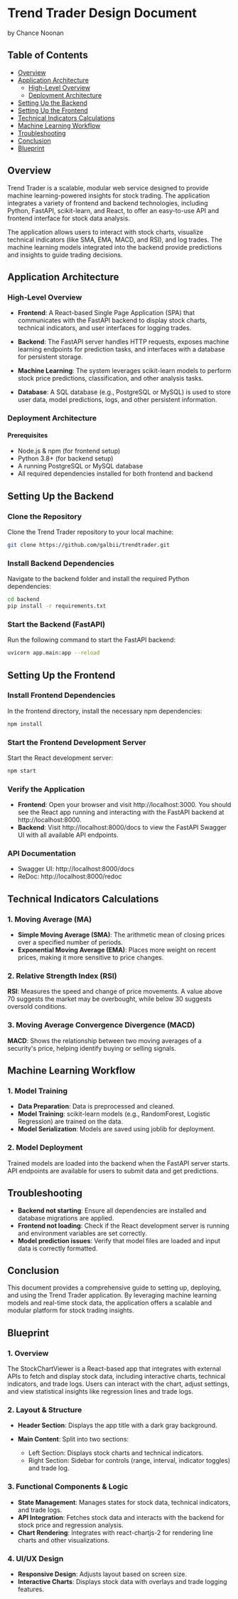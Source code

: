 # Trend Trader Design Document
by Chance Noonan

## Table of Contents

- [Overview](#overview)
- [Application Architecture](#application-architecture)
  - [High-Level Overview](#high-level-overview)
  - [Deployment Architecture](#deployment-architecture)
- [Setting Up the Backend](#setting-up-the-backend)
- [Setting Up the Frontend](#setting-up-the-frontend)
- [Technical Indicators Calculations](#technical-indicators-calculations)
- [Machine Learning Workflow](#machine-learning-workflow)
- [Troubleshooting](#troubleshooting)
- [Conclusion](#conclusion)
- [Blueprint](#blueprint)

## Overview

Trend Trader is a scalable, modular web service designed to provide machine learning-powered insights for stock trading. The application integrates a variety of frontend and backend technologies, including Python, FastAPI, scikit-learn, and React, to offer an easy-to-use API and frontend interface for stock data analysis.

The application allows users to interact with stock charts, visualize technical indicators (like SMA, EMA, MACD, and RSI), and log trades. The machine learning models integrated into the backend provide predictions and insights to guide trading decisions.

## Application Architecture

### High-Level Overview

- **Frontend**: A React-based Single Page Application (SPA) that communicates with the FastAPI backend to display stock charts, technical indicators, and user interfaces for logging trades.

- **Backend**: The FastAPI server handles HTTP requests, exposes machine learning endpoints for prediction tasks, and interfaces with a database for persistent storage.

- **Machine Learning**: The system leverages scikit-learn models to perform stock price predictions, classification, and other analysis tasks.

- **Database**: A SQL database (e.g., PostgreSQL or MySQL) is used to store user data, model predictions, logs, and other persistent information.

### Deployment Architecture

#### Prerequisites

- Node.js & npm (for frontend setup)
- Python 3.8+ (for backend setup)
- A running PostgreSQL or MySQL database
- All required dependencies installed for both frontend and backend

## Setting Up the Backend

### Clone the Repository

Clone the Trend Trader repository to your local machine:

```bash
git clone https://github.com/galbii/trendtrader.git
```

### Install Backend Dependencies

Navigate to the backend folder and install the required Python dependencies:

```bash
cd backend
pip install -r requirements.txt
```

### Start the Backend (FastAPI)

Run the following command to start the FastAPI backend:

```bash
uvicorn app.main:app --reload
```

## Setting Up the Frontend

### Install Frontend Dependencies

In the frontend directory, install the necessary npm dependencies:

```bash
npm install
```

### Start the Frontend Development Server

Start the React development server:

```bash
npm start
```

### Verify the Application

- **Frontend**: Open your browser and visit http://localhost:3000. You should see the React app running and interacting with the FastAPI backend at http://localhost:8000.
- **Backend**: Visit http://localhost:8000/docs to view the FastAPI Swagger UI with all available API endpoints.

### API Documentation

- Swagger UI: http://localhost:8000/docs
- ReDoc: http://localhost:8000/redoc

## Technical Indicators Calculations

### 1. Moving Average (MA)

- **Simple Moving Average (SMA)**: The arithmetic mean of closing prices over a specified number of periods.
- **Exponential Moving Average (EMA)**: Places more weight on recent prices, making it more sensitive to price changes.

### 2. Relative Strength Index (RSI)

**RSI**: Measures the speed and change of price movements. A value above 70 suggests the market may be overbought, while below 30 suggests oversold conditions.

### 3. Moving Average Convergence Divergence (MACD)

**MACD**: Shows the relationship between two moving averages of a security's price, helping identify buying or selling signals.

## Machine Learning Workflow

### 1. Model Training

- **Data Preparation**: Data is preprocessed and cleaned.
- **Model Training**: scikit-learn models (e.g., RandomForest, Logistic Regression) are trained on the data.
- **Model Serialization**: Models are saved using joblib for deployment.

### 2. Model Deployment

Trained models are loaded into the backend when the FastAPI server starts. API endpoints are available for users to submit data and get predictions.

## Troubleshooting

- **Backend not starting**: Ensure all dependencies are installed and database migrations are applied.
- **Frontend not loading**: Check if the React development server is running and environment variables are set correctly.
- **Model prediction issues**: Verify that model files are loaded and input data is correctly formatted.

## Conclusion

This document provides a comprehensive guide to setting up, deploying, and using the Trend Trader application. By leveraging machine learning models and real-time stock data, the application offers a scalable and modular platform for stock trading insights.

## Blueprint

### 1. Overview

The StockChartViewer is a React-based app that integrates with external APIs to fetch and display stock data, including interactive charts, technical indicators, and trade logs. Users can interact with the chart, adjust settings, and view statistical insights like regression lines and trade logs.

### 2. Layout & Structure

- **Header Section**: Displays the app title with a dark gray background.

- **Main Content**: Split into two sections:
  - Left Section: Displays stock charts and technical indicators.
  - Right Section: Sidebar for controls (range, interval, indicator toggles) and trade log.

### 3. Functional Components & Logic

- **State Management**: Manages states for stock data, technical indicators, and trade logs.
- **API Integration**: Fetches stock data and interacts with the backend for stock price and regression analysis.
- **Chart Rendering**: Integrates with react-chartjs-2 for rendering line charts and other visualizations.

### 4. UI/UX Design

- **Responsive Design**: Adjusts layout based on screen size.
- **Interactive Charts**: Displays stock data with overlays and trade logging features.
